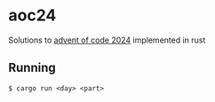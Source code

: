 # aoc24

Solutions to [advent of code 2024](https://adventofcode.com/2024) implemented in rust

## Running

```
$ cargo run <day> <part>
```
